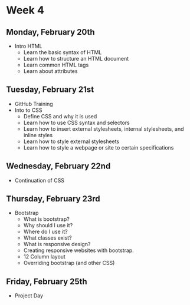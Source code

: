 # Week 4

## Monday, February 20th

- Intro HTML
    - Learn the basic syntax of HTML
    - Learn how to structure an HTML document
    - Learn common HTML tags
    - Learn about attributes


## Tuesday, February 21st

- GitHub Training
- Into to CSS
    - Define CSS and why it is used
    - Learn how to use CSS syntax and selectors
    - Learn how to insert external stylesheets, internal stylesheets, and inline styles
    - Learn how to style external stylesheets
    - Learn how to style a webpage or site to certain specifications
      

## Wednesday, February 22nd

- Continuation of CSS


        
## Thursday, February 23rd

- Bootstrap
   - What is bootstrap?
   - Why should I use it?
   - Where do I use it?
   - What classes exist?
   - What is responsive design?
   - Creating responsive websites with bootstrap.
   - 12 Column layout
   - Overriding bootstrap (and other CSS)


## Friday, February 25th
- Project Day
